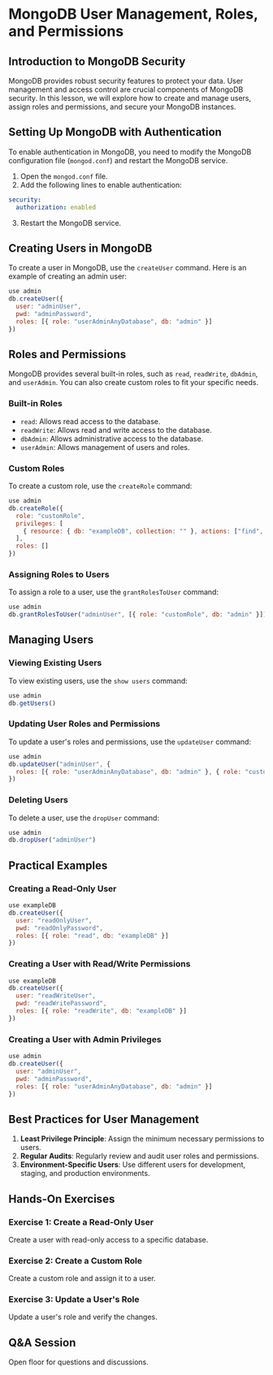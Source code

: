 # MongoDB User Management, Roles, and Permissions

## Introduction to MongoDB Security

MongoDB provides robust security features to protect your data. User management and access control are crucial components of MongoDB security. In this lesson, we will explore how to create and manage users, assign roles and permissions, and secure your MongoDB instances.

## Setting Up MongoDB with Authentication

To enable authentication in MongoDB, you need to modify the MongoDB configuration file (`mongod.conf`) and restart the MongoDB service.

1. Open the `mongod.conf` file.
2. Add the following lines to enable authentication:

```yaml
security:
  authorization: enabled
```

3. Restart the MongoDB service.

## Creating Users in MongoDB

To create a user in MongoDB, use the `createUser` command. Here is an example of creating an admin user:

```javascript
use admin
db.createUser({
  user: "adminUser",
  pwd: "adminPassword",
  roles: [{ role: "userAdminAnyDatabase", db: "admin" }]
})
```

## Roles and Permissions

MongoDB provides several built-in roles, such as `read`, `readWrite`, `dbAdmin`, and `userAdmin`. You can also create custom roles to fit your specific needs.

### Built-in Roles

- `read`: Allows read access to the database.
- `readWrite`: Allows read and write access to the database.
- `dbAdmin`: Allows administrative access to the database.
- `userAdmin`: Allows management of users and roles.

### Custom Roles

To create a custom role, use the `createRole` command:

```javascript
use admin
db.createRole({
  role: "customRole",
  privileges: [
    { resource: { db: "exampleDB", collection: "" }, actions: ["find", "insert"] }
  ],
  roles: []
})
```

### Assigning Roles to Users

To assign a role to a user, use the `grantRolesToUser` command:

```javascript
use admin
db.grantRolesToUser("adminUser", [{ role: "customRole", db: "admin" }])
```

## Managing Users

### Viewing Existing Users

To view existing users, use the `show users` command:

```javascript
use admin
db.getUsers()
```

### Updating User Roles and Permissions

To update a user's roles and permissions, use the `updateUser` command:

```javascript
use admin
db.updateUser("adminUser", {
  roles: [{ role: "userAdminAnyDatabase", db: "admin" }, { role: "customRole", db: "admin" }]
})
```

### Deleting Users

To delete a user, use the `dropUser` command:

```javascript
use admin
db.dropUser("adminUser")
```

## Practical Examples

### Creating a Read-Only User

```javascript
use exampleDB
db.createUser({
  user: "readOnlyUser",
  pwd: "readOnlyPassword",
  roles: [{ role: "read", db: "exampleDB" }]
})
```

### Creating a User with Read/Write Permissions

```javascript
use exampleDB
db.createUser({
  user: "readWriteUser",
  pwd: "readWritePassword",
  roles: [{ role: "readWrite", db: "exampleDB" }]
})
```

### Creating a User with Admin Privileges

```javascript
use admin
db.createUser({
  user: "adminUser",
  pwd: "adminPassword",
  roles: [{ role: "userAdminAnyDatabase", db: "admin" }]
})
```

## Best Practices for User Management

1. **Least Privilege Principle**: Assign the minimum necessary permissions to users.
2. **Regular Audits**: Regularly review and audit user roles and permissions.
3. **Environment-Specific Users**: Use different users for development, staging, and production environments.

## Hands-On Exercises

### Exercise 1: Create a Read-Only User

Create a user with read-only access to a specific database.

### Exercise 2: Create a Custom Role

Create a custom role and assign it to a user.

### Exercise 3: Update a User's Role

Update a user's role and verify the changes.

## Q&A Session

Open floor for questions and discussions.